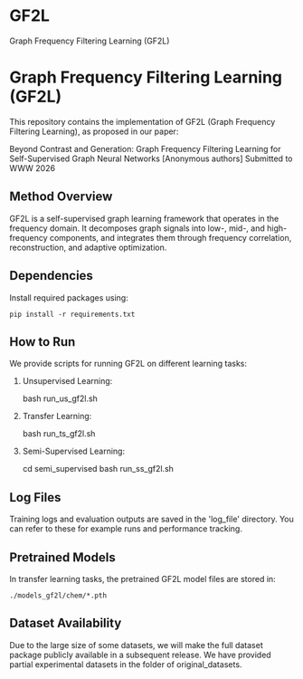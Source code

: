 # GF2L
Graph Frequency Filtering Learning (GF2L)

Graph Frequency Filtering Learning (GF2L)
==================================================

This repository contains the implementation of GF2L (Graph Frequency Filtering Learning), as proposed in our paper:

Beyond Contrast and Generation: Graph Frequency Filtering Learning for Self-Supervised Graph Neural Networks [Anonymous authors] Submitted to WWW 2026

Method Overview
----------------
GF2L is a self-supervised graph learning framework that operates in the frequency domain. It decomposes graph signals into low-, mid-, and high-frequency components, and integrates them through frequency correlation, reconstruction, and adaptive optimization.

Dependencies
-------------
Install required packages using:

    pip install -r requirements.txt

How to Run
-----------
We provide scripts for running GF2L on different learning tasks:

1. Unsupervised Learning:

    bash run_us_gf2l.sh

2. Transfer Learning:

    bash run_ts_gf2l.sh

3. Semi-Supervised Learning:

    cd semi_supervised
    bash run_ss_gf2l.sh

Log Files
----------
Training logs and evaluation outputs are saved in the 'log_file' directory. You can refer to these for example runs and performance tracking.

Pretrained Models
------------------
In transfer learning tasks, the pretrained GF2L model files are stored in:

    ./models_gf2l/chem/*.pth
    
Dataset Availability
---------------------
Due to the large size of some datasets, we will make the full dataset package publicly available in a subsequent release. We have provided partial experimental datasets in the folder of original_datasets.
